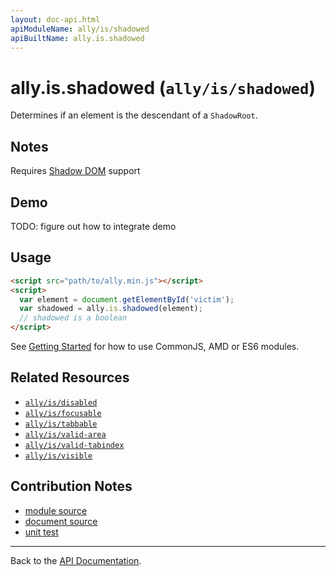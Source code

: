 ```yaml
---
layout: doc-api.html
apiModuleName: ally/is/shadowed
apiBuiltName: ally.is.shadowed
---
```


# ally.is.shadowed (`ally/is/shadowed`)

Determines if an element is the descendant of a `ShadowRoot`.


## Notes

Requires [Shadow DOM](http://caniuse.com/#feat=shadowdom) support


## Demo

TODO: figure out how to integrate demo


## Usage

```html
<script src="path/to/ally.min.js"></script>
<script>
  var element = document.getElementById('victim');
  var shadowed = ally.is.shadowed(element);
  // shadowed is a boolean
</script>
```

See [Getting Started](../../getting-started.md) for how to use CommonJS, AMD or ES6 modules.


## Related Resources

* [`ally/is/disabled`](disabled.md)
* [`ally/is/focusable`](focusable.md)
* [`ally/is/tabbable`](tabbable.md)
* [`ally/is/valid-area`](valid-area.md)
* [`ally/is/valid-tabindex`](valid-tabindex.md)
* [`ally/is/visible`](visible.md)


## Contribution Notes

* [module source](https://github.com/medialize/ally.js/blob/master/src/is/shadowed.js)
* [document source](https://github.com/medialize/ally.js/blob/master/docs/api/is/shadowed.md)
* [unit test](https://github.com/medialize/ally.js/blob/master/test/unit/is.shadowed.test.js)


---

Back to the [API Documentation](../README.md).

